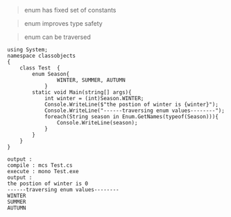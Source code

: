 > enum has fixed set of constants

> enum improves type safety

> enum can be traversed

    using System;  
    namespace classobjects  
    {         
        class Test  {
            enum Season{
                    WINTER, SUMMER, AUTUMN
                }                                               
            static void Main(string[] args){        
                int winter = (int)Season.WINTER;                                                          
                Console.WriteLine($"the postion of winter is {winter}");       
                Console.WriteLine("------traversing enum values--------");
                foreach(String season in Enum.GetNames(typeof(Season))){
                    Console.WriteLine(season);        
                }                         
            }     
        }  
    }  
    
    output : 
    compile : mcs Test.cs
    execute : mono Test.exe
    output :
    the postion of winter is 0
    ------traversing enum values--------
    WINTER
    SUMMER
    AUTUMN
